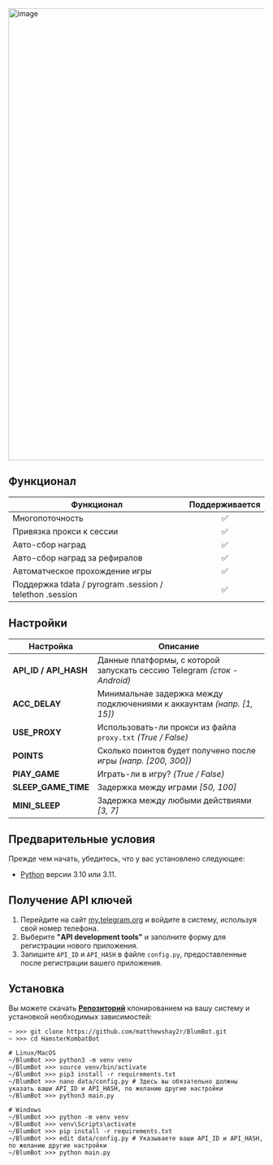 [<img width="889" alt="image" src="https://github.com/matthewshay2r/BlumBot/assets/148196025/d8f2f17f-556a-473d-b3dc-fb78bbe1d342">](https://t.me/shay2r)


## Функционал  
| Функционал                                                     | Поддерживается  |
|----------------------------------------------------------------|:---------------:|
| Многопоточность                                                |        ✅        |
| Привязка прокси к сессии                                       |        ✅        |
| Авто-сбор наград                                               |        ✅        |
| Авто-сбор наград за рефиралов                                  |        ✅        |
| Автоматческое прохождение игры                                 |        ✅        |
| Поддержка tdata / pyrogram .session / telethon .session        |        ✅        |


## Настройки
| Настройка                | Описание                                                                                      |
|--------------------------|-----------------------------------------------------------------------------------------------|
| **API_ID / API_HASH**    | Данные платформы, с которой запускать сессию Telegram _(сток - Android)_                      |
| **ACC_DELAY**            | Минимальнае задержка между подключениями к аккаунтам _(напр. [1, 15])_                        |
| **USE_PROXY**            | Использовать-ли прокси из файла `proxy.txt` _(True / False)_                                  |
| **POINTS**               | Сколько поинтов будет получено после игры _(напр. [200, 300])_                                |
| **PlAY_GAME**            | Играть-ли в игру? _(True / False)_                                                            |
| **SLEEP_GAME_TIME**      | Задержка между играми _[50, 100]_                                                             |
| **MINI_SLEEP**           | Задержка между любыми действиями _[3, 7]_                                                     |

## Предварительные условия
Прежде чем начать, убедитесь, что у вас установлено следующее:
- [Python](https://www.python.org/downloads/) версии 3.10 или 3.11.


## Получение API ключей
1. Перейдите на сайт [my.telegram.org](https://my.telegram.org) и войдите в систему, используя свой номер телефона.
2. Выберите **"API development tools"** и заполните форму для регистрации нового приложения.
3. Запишите `API_ID` и `API_HASH` в файле `config.py`, предоставленные после регистрации вашего приложения.


## Установка
Вы можете скачать [**Репозиторий**](https://github.com/matthewshay2r/BlumBot) клонированием на вашу систему и установкой необходимых зависимостей:
```shell
~ >>> git clone https://github.com/matthewshay2r/BlumBot.git
~ >>> cd HamsterKombatBot

# Linux/MacOS
~/BlumBot >>> python3 -m venv venv
~/BlumBot >>> source venv/bin/activate
~/BlumBot >>> pip3 install -r requirements.txt
~/BlumBot >>> nano data/config.py # Здесь вы обязательно должны указать ваши API_ID и API_HASH, по желанию другие настройки
~/BlumBot >>> python3 main.py

# Windows
~/BlumBot >>> python -m venv venv
~/BlumBot >>> venv\Scripts\activate
~/BlumBot >>> pip install -r requirements.txt
~/BlumBot >>> edit data/config.py # Указываете ваши API_ID и API_HASH, по желанию другие настройки
~/BlumBot >>> python main.py
```
